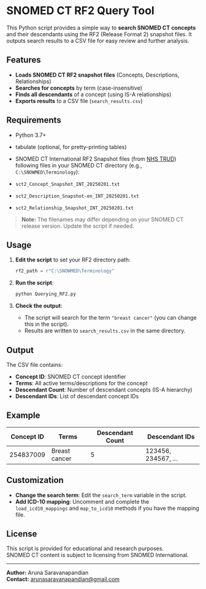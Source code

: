 # SNOMED CT RF2 Query Tool

This Python script provides a simple way to **search SNOMED CT concepts** and their descendants using the RF2 (Release Format 2) snapshot files. It outputs search results to a CSV file for easy review and further analysis.

## Features
- **Loads SNOMED CT RF2 snapshot files** (Concepts, Descriptions, Relationships)
- **Searches for concepts** by term (case-insensitive)
- **Finds all descendants** of a concept (using IS-A relationships)
- **Exports results** to a CSV file (`search_results.csv`)

## Requirements
- Python 3.7+
- tabulate (optional, for pretty-printing tables)
- SNOMED CT International RF2 Snapshot files (from [NHS TRUD](https://isd.digital.nhs.uk/trud)) following files in your SNOMED CT directory (e.g., `C:\SNOWMED\Terminology`):

- `sct2_Concept_Snapshot_INT_20250201.txt`
- `sct2_Description_Snapshot-en_INT_20250201.txt`
- `sct2_Relationship_Snapshot_INT_20250201.txt`

> **Note:** The filenames may differ depending on your SNOMED CT release version. Update the script if needed.

## Usage

1. **Edit the script** to set your RF2 directory path:
    ```python
    rf2_path = r"C:\SNOWMED\Terminology"
    ```

2. **Run the script**:
    ```bash
    python Querying_RF2.py
    ```

3. **Check the output**:
    - The script will search for the term `"breast cancer"` (you can change this in the script).
    - Results are written to `search_results.csv` in the same directory.

## Output

The CSV file contains:

- **Concept ID**: SNOMED CT concept identifier
- **Terms**: All active terms/descriptions for the concept
- **Descendant Count**: Number of descendant concepts (IS-A hierarchy)
- **Descendant IDs**: List of descendant concept IDs

## Example

| Concept ID    | Terms                        | Descendant Count | Descendant IDs         |
|---------------|-----------------------------|------------------|------------------------|
| 254837009     | Breast cancer                | 5                | 123456, 234567, ...    |

## Customization
- **Change the search term**: Edit the `search_term` variable in the script.
- **Add ICD-10 mapping**: Uncomment and complete the `load_icd10_mappings` and `map_to_icd10` methods if you have the mapping file.

## License
This script is provided for educational and research purposes.  
SNOMED CT content is subject to licensing from SNOMED International.

---

**Author:** Aruna Saravanapandian  
**Contact:** arunasaravanapandian@gmail.com

